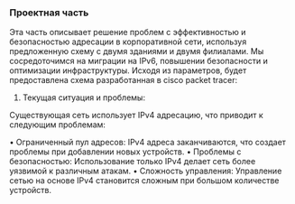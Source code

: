 ### Проектная часть

Эта часть описывает решение проблем с эффективностью и безопасностью адресации в корпоративной сети, используя предложенную схему с двумя зданиями и двумя филиалами. Мы сосредоточимся на миграции на IPv6, повышении безопасности и оптимизации инфраструктуры.
Исходя из параметров, будет предоставлена схема разработанная в cisco packet tracer:



1. Текущая ситуация и проблемы:

Существующая сеть использует IPv4 адресацию, что приводит к следующим проблемам:

• Ограниченный пул адресов: IPv4 адреса заканчиваются, что создает проблемы при добавлении новых устройств.
• Проблемы с безопасностью: Использование только IPv4 делает сеть более уязвимой к различным атакам.
• Сложность управления: Управление сетью на основе IPv4 становится сложным при большом количестве устройств.

